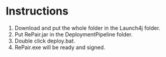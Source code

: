 # Instructions
1. Download and put the whole folder in the Launch4j folder.
2. Put RePair.jar in the DeploymentPipeline folder.
3. Double click deploy.bat.
4. RePair.exe will be ready and signed.
